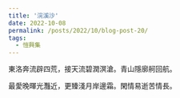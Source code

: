 ```yaml
---
title: '浣溪沙'
date: 2022-10-08
permalink: /posts/2022/10/blog-post-20/
tags:
  - 愷興集
---
```


東洛奔流辟四荒，接天流碧潤溟滄。青山隱廓舸回航。

最愛晚暉光灩近，更臻淺月岸邊霜。閑情易逝苦情長。

